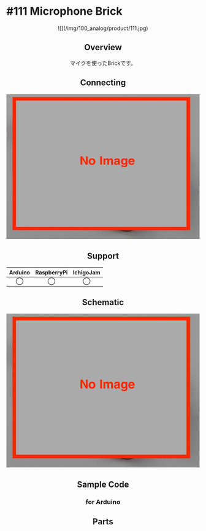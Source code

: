 # #111 Microphone Brick

<center>![](/img/100_analog/product/111.jpg)
<!--COLORME-->

## Overview
マイクを使ったBrickです。

## Connecting
![](/img/100_analog/connect/111_mic_connect.jpg)

## Support
|Arduino|RaspberryPi|IchigoJam|
|:--:|:--:|:--:|
|◯|◯|◯|

## Schematic
![](/img/100_analog/schematic/111_mic_schematic.png)

## Sample Code
### for Arduino

## Parts
